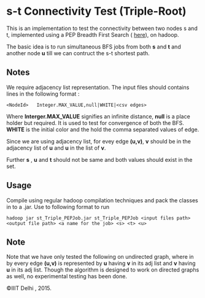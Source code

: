 # s-t Connectivity Test (Triple-Root)

This is an implementation to test the connectivity between two nodes s and t, implemented using a PEP Breadth First Search ( [here](https://github.com/metastableB/bigDataExperiments/tree/master/bfs/PartialEdgePassingBFS)), on hadoop.

The basic idea is to run simultaneous BFS jobs from both **s** and **t** and another node **u** till we can contruct the s-t shortest path.

## Notes

We require adjacency list representation. The input files should contains lines in the following format :

    <NodeId>   Integer.MAX_VALUE,null|WHITE|<csv edges>

Where **Interger.MAX_VALUE** signifies an  infinite distance, **null** is a place holder but required. It is used to test for convergence of both the BFS. **WHITE** is the initial color and the **<csv edges>** hold the comma separated values of edge.

Since we are using adjacency list, for evey edge **(u,v)**, **v** should be in the adjacency list of **u** and **u** in the list of **v**.

Further **s** , **u** and **t** should not be same and both values should exist in the set.

## Usage

Compile using regular hadoop compilation techniques and pack the classes in to a .jar. Use to following format to run

    hadoop jar st_Triple_PEPJob.jar st_Triple_PEPJob <input files path> <output file path> <a name for the job> <s> <t> <u>

## Note 
Note that we have only tested the following on undirected graph, where in by every edge **(u,v)** is represented by **u** having **v** in its adj list
and **v** having **u** in its adj list. Though the algorithm is designed to work on directed graphs as well, no experimental testing has been done.

&copy;IIIT Delhi , 2015.
